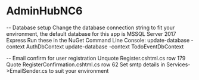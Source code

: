 # AdminHubNC6
-- Database setup
Change the database connection string to fit your environment, the default database for this app is MSSQL Server 2017 Express
Run these in the NuGet Command Line Console:
update-database -context AuthDbContext
update-database -context TodoEventDbContext

-- Email confirm for user registration
Unquote Register.cshtml.cs row 179
Quote   RegisterConfirmation.cshtml.cs row 62
Set smtp details in Services->EmailSender.cs to suit your environment 